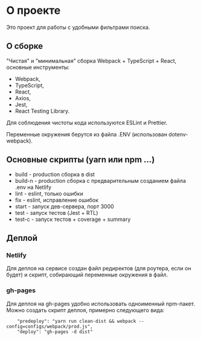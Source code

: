 # О проекте
Это проект для работы с удобными фильтрами поиска.

## О сборке
"Чистая" и "минимальная" сборка Webpack + TypeScript + React, основные инструменты:
- Webpack,
- TypeScript,
- React,
- Axios,
- Jest,
- React Testing Library.

Для соблюдения чистоты кода используются ESLint и Prettier.

Переменные окружения берутся из файла .ENV (использован dotenv-webpack).

## Основные скрипты (yarn или npm ...)
- build - production сборка в dist
- build-n - production сборка с предварительным созданием файла .env на Netlify
- lint - eslint, только ошибки
- fix - eslint, исправление ошибок
- start - запуск дев-сервера, порт 3000
- test - запуск тестов (Jest + RTL)
- test-c - запуск тестов + coverage + summary

## Деплой
### Netlify
Для деплоя на сервисе создан файл редиректов (для роутера, если он будет) и скрипт, собирающий переменные окружения в файл.

### gh-pages
Для деплоя на gh-pages удобно использовать одноименный npm-пакет. Можно создать скрипт деплоя, примерно следующего вида:
```
    "predeploy": "yarn run clean-dist && webpack --config=configs/webpack/prod.js",
    "deploy": "gh-pages -d dist"
```
